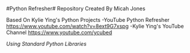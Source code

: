 #Python Refresher# 
Repository Created By Micah Jones

Based On Kylie Ying's Python Projects
-YouTube Python Refresher 
https://www.youtube.com/watch?v=8ext9G7xspg
-Kylie Ying's YouTube Channel
https://www.youtube.com/ycubed 


*Using Standard Python Libraries*
